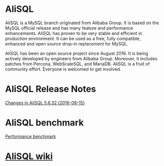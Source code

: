 # AliSQL
AliSQL is a MySQL branch originated from Alibaba Group. It is based on the MySQL official release and has many feature and performance enhancements. AliSQL has proven to be very stable and efficient in production environment. It can be used as a free, fully compatible, enhanced and open source drop-in replacement for MySQL.

AliSQL has been an open source project since August 2016. It is being actively developed by engineers from Alibaba Group. Moreover, it includes patches from Percona, WebScaleSQL, and MariaDB. AliSQL is a fruit of community effort. Everyone is welcomed to get involved.
# AliSQL Release Notes

[Changes in AliSQL 5.6.32 (2016-09-15) ](https://github.com/xpchild/SQL/wiki/Changes-in-AliSQL-5.6.32-(2016-09-15))

# AliSQL benchmark
[Performance benchmark ](https://github.com/xpchild/SQL/wiki/AliSQL-Performance-benchmark)

# [AliSQL wiki](https://github.com/xpchild/SQL/wiki)
